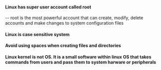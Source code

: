 #### Linux has super user account called root

-- root is the most powerful account that can create, modify, delete accounts and make changes to system configuration files

#### Linux is case sensitive system

#### Avoid using spaces when creating files and directories

#### Linux kernel is not OS. It is a small software within linux OS that takes commands from users and pass them to system harware or peripherals
